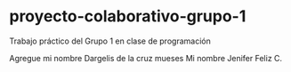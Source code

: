 # proyecto-colaborativo-grupo-1
Trabajo práctico del Grupo 1 en clase de programación

Agregue mi nombre Dargelis de la cruz mueses
Mi nombre Jenifer Feliz C.
